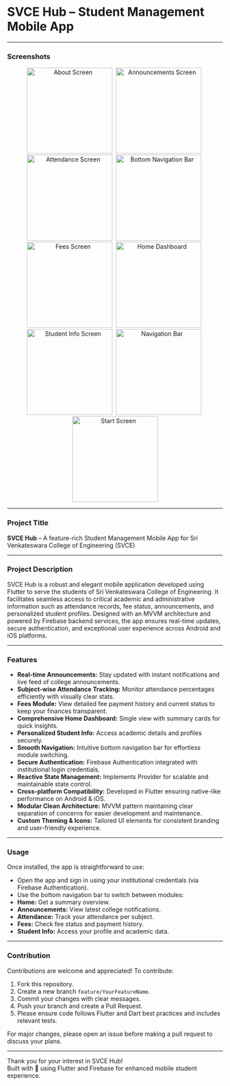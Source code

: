 # SVCE Hub – Student Management Mobile App

---

### Screenshots

<p align="center">
  <img src="about.jpg" alt="About Screen" width="200" />&nbsp;
  <img src="announcements.jpg" alt="Announcements Screen" width="200" />&nbsp;
  <img src="attendance.jpg" alt="Attendance Screen" width="200" />&nbsp;
  <img src="bottombar.jpg" alt="Bottom Navigation Bar" width="200" />&nbsp;
  <img src="fees.jpg" alt="Fees Screen" width="200" />&nbsp;
  <img src="home.jpg" alt="Home Dashboard" width="200" />&nbsp;
  <img src="info.jpg" alt="Student Info Screen" width="200" />&nbsp;
  <img src="navbar.jpg" alt="Navigation Bar" width="200" />&nbsp;
  <img src="start.jpg" alt="Start Screen" width="200" />
</p>

---

### Project Title

**SVCE Hub** – A feature-rich Student Management Mobile App for Sri Venkateswara College of Engineering (SVCE)

---

### Project Description

SVCE Hub is a robust and elegant mobile application developed using Flutter to serve the students of Sri Venkateswara College of Engineering. It facilitates seamless access to critical academic and administrative information such as attendance records, fee status, announcements, and personalized student profiles. Designed with an MVVM architecture and powered by Firebase backend services, the app ensures real-time updates, secure authentication, and exceptional user experience across Android and iOS platforms.

---

### Features

- **Real-time Announcements:** Stay updated with instant notifications and live feed of college announcements.
- **Subject-wise Attendance Tracking:** Monitor attendance percentages efficiently with visually clear stats.
- **Fees Module:** View detailed fee payment history and current status to keep your finances transparent.
- **Comprehensive Home Dashboard:** Single view with summary cards for quick insights.
- **Personalized Student Info:** Access academic details and profiles securely.
- **Smooth Navigation:** Intuitive bottom navigation bar for effortless module switching.
- **Secure Authentication:** Firebase Authentication integrated with institutional login credentials.
- **Reactive State Management:** Implements Provider for scalable and maintainable state control.
- **Cross-platform Compatibility:** Developed in Flutter ensuring native-like performance on Android & iOS.
- **Modular Clean Architecture:** MVVM pattern maintaining clear separation of concerns for easier development and maintenance.
- **Custom Theming & Icons:** Tailored UI elements for consistent branding and user-friendly experience.

---



### Usage

Once installed, the app is straightforward to use:

- Open the app and sign in using your institutional credentials (via Firebase Authentication).
- Use the bottom navigation bar to switch between modules:
- **Home:** Get a summary overview.
- **Announcements:** View latest college notifications.
- **Attendance:** Track your attendance per subject.
- **Fees:** Check fee status and payment history.
- **Student Info:** Access your profile and academic data.

---

### Contribution

Contributions are welcome and appreciated! To contribute:

1. Fork this repository.
2. Create a new branch `feature/YourFeatureName`.
3. Commit your changes with clear messages.
4. Push your branch and create a Pull Request.
5. Please ensure code follows Flutter and Dart best practices and includes relevant tests.

For major changes, please open an issue before making a pull request to discuss your plans.

---

Thank you for your interest in SVCE Hub!  
Built with 💙 using Flutter and Firebase for enhanced mobile student experience.

